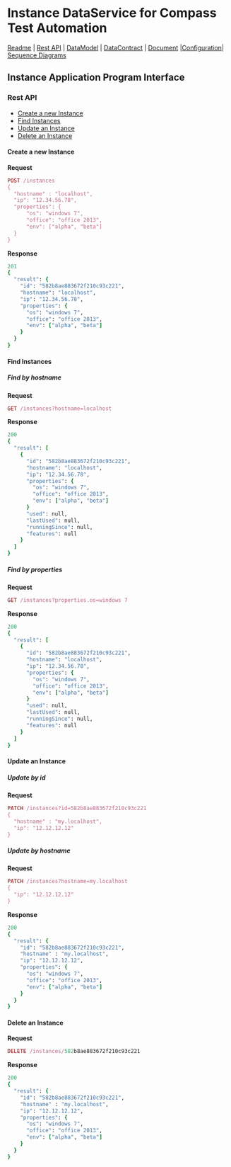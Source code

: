 # Instance DataService for Compass Test Automation
[Readme](README.md) | [Rest API](RESTAPI.md) | [DataModel](DATAMODEL.md) | [DataContract](DATACONTRACT.md) | [Document](DOCUMENTATION.md) |[Configuration](CONFIGURATION.md)| [Sequence Diagrams](https://www.lucidchart.com/documents/edit/9980627b-2d6c-4a15-b610-235575b8801e)


## Instance Application Program Interface

### Rest API
* [Create a new Instance](#create-a-new-instance)
* [Find Instances](#find-instances)
* [Update an Instance](#update-an-instance)
* [Delete an Instance](#delete-an-instance)

#### Create a new Instance 
**Request**
```ruby
POST /instances
{
  "hostname" : "localhost",
  "ip": "12.34.56.78",
  "properties": {
      "os": "windows 7",
      "office": "office 2013",
      "env": ["alpha", "beta"]
  }
}
```

**Response**
```ruby
201
{
  "result": {
    "id": "582b8ae883672f210c93c221",
    "hostname": "localhost",
    "ip": "12.34.56.78",
    "properties": {
      "os": "windows 7",
      "office": "office 2013",
      "env": ["alpha", "beta"]
    }
  }
}
```

#### Find Instances

##### Find by hostname
**Request**
```ruby
GET /instances?hostname=localhost
```

**Response**
```ruby
200
{
  "result": [
    {
      "id": "582b8ae883672f210c93c221",
      "hostname": "localhost",
      "ip": "12.34.56.78",
      "properties": {
        "os": "windows 7",
        "office": "office 2013",
        "env": ["alpha", "beta"]
      }
      "used": null,
      "lastUsed": null,
      "runningSince": null,
      "features": null
    }
  ]
}
```

##### Find by properties
**Request**
```ruby
GET /instances?properties.os=windows 7
```

**Response**
```ruby
200
{
  "result": [
    {
      "id": "582b8ae883672f210c93c221",
      "hostname": "localhost",
      "ip": "12.34.56.78",
      "properties": {
        "os": "windows 7",
        "office": "office 2013",
        "env": ["alpha", "beta"]
      }
      "used": null,
      "lastUsed": null,
      "runningSince": null,
      "features": null
    }
  ]
}
```

#### Update an Instance 

##### Update by id
**Request**
```ruby
PATCH /instances?id=582b8ae883672f210c93c221
{
  "hostname" : "my.localhost",
  "ip": "12.12.12.12"
}
```
##### Update by hostname
**Request**
```ruby
PATCH /instances?hostname=my.localhost
{
  "ip": "12.12.12.12"
}
```

**Response**
```ruby
200
{
  "result": {
    "id": "582b8ae883672f210c93c221",
    "hostname" : "my.localhost",
    "ip": "12.12.12.12",
    "properties": {
      "os": "windows 7",
      "office": "office 2013",
      "env": ["alpha", "beta"]
    }
  }
}
```

#### Delete an Instance 
**Request**
```ruby
DELETE /instances/582b8ae883672f210c93c221
```

**Response**
```ruby
200
{
  "result": {
    "id": "582b8ae883672f210c93c221",
    "hostname" : "my.localhost",
    "ip": "12.12.12.12",
    "properties": {
      "os": "windows 7",
      "office": "office 2013",
      "env": ["alpha", "beta"]
    }
  }
}
```